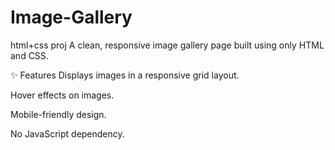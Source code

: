 # Image-Gallery
html+css proj
A clean, responsive image gallery page built using only HTML and CSS.

✨ Features
Displays images in a responsive grid layout.

Hover effects on images.

Mobile-friendly design.

No JavaScript dependency.